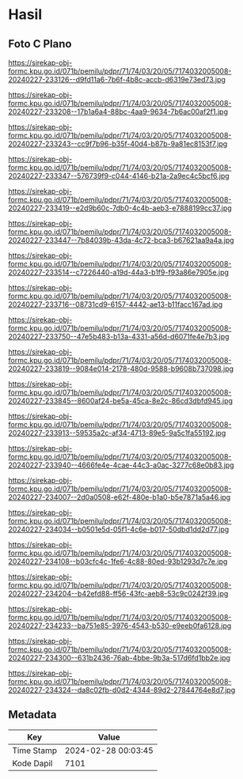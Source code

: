 # Hasil

## Foto C Plano

https://sirekap-obj-formc.kpu.go.id/071b/pemilu/pdpr/71/74/03/20/05/7174032005008-20240227-233126--d9fd11a6-7b6f-4b8c-accb-d6319e73ed73.jpg

https://sirekap-obj-formc.kpu.go.id/071b/pemilu/pdpr/71/74/03/20/05/7174032005008-20240227-233208--17b1a6a4-88bc-4aa9-9634-7b6ac00af2f1.jpg

https://sirekap-obj-formc.kpu.go.id/071b/pemilu/pdpr/71/74/03/20/05/7174032005008-20240227-233243--cc9f7b96-b35f-40d4-b87b-9a81ec8153f7.jpg

https://sirekap-obj-formc.kpu.go.id/071b/pemilu/pdpr/71/74/03/20/05/7174032005008-20240227-233347--576739f9-c044-4146-b21a-2a9ec4c5bcf6.jpg

https://sirekap-obj-formc.kpu.go.id/071b/pemilu/pdpr/71/74/03/20/05/7174032005008-20240227-233419--e2d9b60c-7db0-4c4b-aeb3-e7888199cc37.jpg

https://sirekap-obj-formc.kpu.go.id/071b/pemilu/pdpr/71/74/03/20/05/7174032005008-20240227-233447--7b84039b-43da-4c72-bca3-b67621aa9a4a.jpg

https://sirekap-obj-formc.kpu.go.id/071b/pemilu/pdpr/71/74/03/20/05/7174032005008-20240227-233514--c7226440-a19d-44a3-b1f9-f93a86e7905e.jpg

https://sirekap-obj-formc.kpu.go.id/071b/pemilu/pdpr/71/74/03/20/05/7174032005008-20240227-233716--08731cd9-6157-4442-ae13-b11facc167ad.jpg

https://sirekap-obj-formc.kpu.go.id/071b/pemilu/pdpr/71/74/03/20/05/7174032005008-20240227-233750--47e5b483-b13a-4331-a56d-d6071fe4e7b3.jpg

https://sirekap-obj-formc.kpu.go.id/071b/pemilu/pdpr/71/74/03/20/05/7174032005008-20240227-233819--9084e014-2178-480d-9588-b9608b737098.jpg

https://sirekap-obj-formc.kpu.go.id/071b/pemilu/pdpr/71/74/03/20/05/7174032005008-20240227-233845--8600af24-be5a-45ca-8e2c-86cd3dbfd945.jpg

https://sirekap-obj-formc.kpu.go.id/071b/pemilu/pdpr/71/74/03/20/05/7174032005008-20240227-233913--59535a2c-af34-4713-89e5-9a5c1fa55192.jpg

https://sirekap-obj-formc.kpu.go.id/071b/pemilu/pdpr/71/74/03/20/05/7174032005008-20240227-233940--4666fe4e-4cae-44c3-a0ac-3277c68e0b83.jpg

https://sirekap-obj-formc.kpu.go.id/071b/pemilu/pdpr/71/74/03/20/05/7174032005008-20240227-234007--2d0a0508-e62f-480e-b1a0-b5e7871a5a46.jpg

https://sirekap-obj-formc.kpu.go.id/071b/pemilu/pdpr/71/74/03/20/05/7174032005008-20240227-234034--b0501e5d-05f1-4c6e-b017-50dbd1dd2d77.jpg

https://sirekap-obj-formc.kpu.go.id/071b/pemilu/pdpr/71/74/03/20/05/7174032005008-20240227-234108--b03cfc4c-1fe6-4c88-80ed-93b1293d7c7e.jpg

https://sirekap-obj-formc.kpu.go.id/071b/pemilu/pdpr/71/74/03/20/05/7174032005008-20240227-234204--b42efd88-ff56-43fc-aeb8-53c9c0242f39.jpg

https://sirekap-obj-formc.kpu.go.id/071b/pemilu/pdpr/71/74/03/20/05/7174032005008-20240227-234233--ba751e85-3976-4543-b530-e9eeb0fa6128.jpg

https://sirekap-obj-formc.kpu.go.id/071b/pemilu/pdpr/71/74/03/20/05/7174032005008-20240227-234300--631b2436-76ab-4bbe-9b3a-517d6fd1bb2e.jpg

https://sirekap-obj-formc.kpu.go.id/071b/pemilu/pdpr/71/74/03/20/05/7174032005008-20240227-234324--da8c02fb-d0d2-4344-89d2-27844764e8d7.jpg


## Metadata

| Key        | Value               |
| ---------- | ------------------- |
| Time Stamp | 2024-02-28 00:03:45 |
| Kode Dapil | 7101                |



